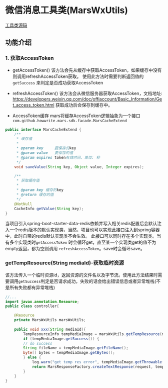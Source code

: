# 微信消息工具类(MarsWxUtils)
[工具类源码](../mars/src/main/java/com/github/howwrite/mars/sdk/facade/MarsWxUtils.java)

## 功能介绍
### 1. 获取AccessToken
+ getAccessToken()
该方法会先从缓存中获取AccessToken，如果缓存中没有则调用refreshAccessToken获取。
使用此方法时需要判断返回值的 `getSuccess` 来判定是否成功获取AccessToken

+ refreshAccessToken()
该方法会从微信服务器获取AccessToken，文档地址: https://developers.weixin.qq.com/doc/offiaccount/Basic_Information/Get_access_token.html
获取成功后会保存到缓存中。

+ AccessToken缓存
mars将缓存AccessToken逻辑抽象为一个接口
`com.github.howwrite.mars.sdk.facade.MarsCacheExtend`
```java
public interface MarsCacheExtend {
    /**
     * 缓存值
     *
     * @param key     要保存的key
     * @param value   要保存的值
     * @param expires token有效时间，单位: 秒
     */
    void saveValue(String key, Object value, Integer expires);

    /**
     * 获取缓存值
     *
     * @param key 缓存的key
     * @return 缓存的值
     */
    @NotNull
    CacheInfo getValue(String key);
}
```
当项目引入spring-boot-starter-data-redis依赖并写入相关redis配置后会默认注入一个redis版本的默认实现类，当然，项目也可以实现此接口注入到spring容器中，此时自带的redis默认实现类不会生效。
此接口可以同时存在多个实现类。当有多个实现类时`getAccessToken` 时会循环get，直至某一个实现类get的值不为empty返回，都为空则调用 `refreshAccessToken`。save时会循环save。

### getTempResource(String mediaId)-获取临时资源
该方法传入一个临时资源id，返回资源的文件名以及字节流。使用此方法结果时需要调用`getSuccess`判定是否请求成功，失败的话会给出错误信息或者异常堆栈(不是所有失败都有异常堆栈)
```java
//...
import javax.annotation.Resource;
public class controller{

    @Resource
    private MarsWxUtils marsWxUtils;
    
    public void xxx(String mediaId){
        TempResourceInfo tempMediaImage = marsWxUtils.getTempResource(mediaId);
        if (tempMediaImage.getSuccess()) {
        // do success
        String fileName = tempMediaImage.getFileName();
        byte[] bytes = tempMediaImage.getBytes();
        } else {
            log.warn("get temp res error", tempMediaImage.getThrowable());
            return MarsResponseFactory.createTextResponse(request, tempMediaImage.getErrorMsg());
        }
    }
}
```